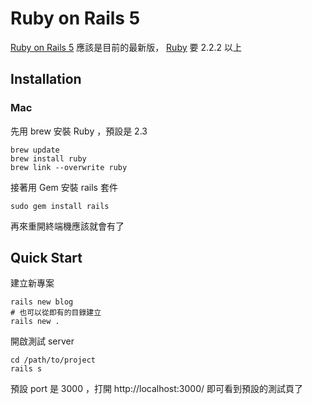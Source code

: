 Ruby on Rails 5
===============

[Ruby on Rails 5][] 應該是目前的最新版， [Ruby][] 要 2.2.2 以上

Installation
------------

### Mac

先用 brew 安裝 Ruby ，預設是 2.3

    brew update
    brew install ruby
    brew link --overwrite ruby

接著用 Gem 安裝 rails 套件

    sudo gem install rails

再來重開終端機應該就會有了

Quick Start
-----------

建立新專案

    rails new blog
    # 也可以從即有的目錄建立
    rails new .

開啟測試 server

    cd /path/to/project
    rails s

預設 port 是 3000 ，打開 http://localhost:3000/ 即可看到預設的測試頁了

[Ruby on Rails 5]: http://rubyonrails.org/
[Ruby]: /pdl/ruby/README.md
